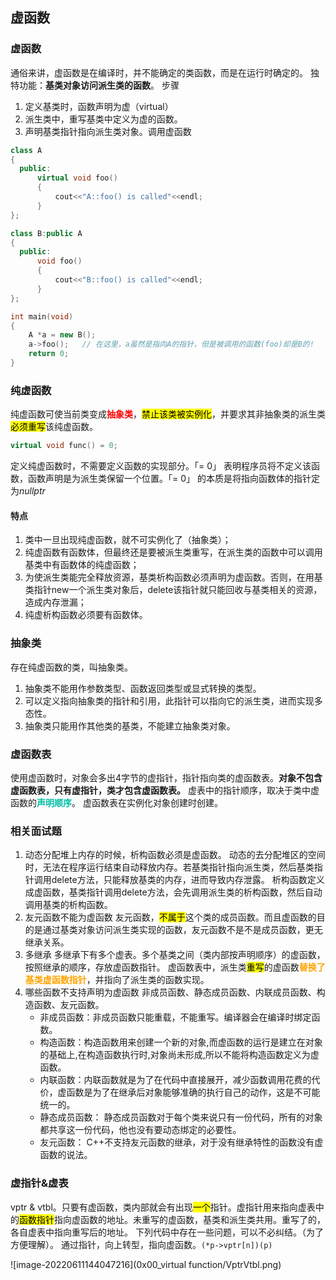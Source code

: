 ## 虚函数
### 虚函数
通俗来讲，虚函数是在编译时，并不能确定的类函数，而是在运行时确定的。
独特功能：**基类对象访问派生类的函数**。
步骤
1. 定义基类时，函数声明为虚（virtual）
2. 派生类中，重写基类中定义为虚的函数。
3. 声明基类指针指向派生类对象。调用虚函数

```c++
class A
{
  public:
      virtual void foo()
      {
          cout<<"A::foo() is called"<<endl;
      }
};

class B:public A
{
  public:
      void foo()
      {
          cout<<"B::foo() is called"<<endl;
      }
};

int main(void)
{
    A *a = new B();
    a->foo();   // 在这里，a虽然是指向A的指针，但是被调用的函数(foo)却是B的!
    return 0;
}
```

### 纯虚函数
纯虚函数可使当前类变成<strong style="color:red;">抽象类</strong>，<mark>禁止该类被实例化</mark>，并要求其非抽象类的派生类<mark>必须重写</mark>该纯虚函数。
```c++
virtual void func() = 0;
```

定义纯虚函数时，不需要定义函数的实现部分。「= 0」 表明程序员将不定义该函数，函数声明是为派生类保留一个位置。「= 0」 的本质是将指向函数体的指针定为$nullptr$
#### 特点
1. 类中一旦出现纯虚函数，就不可实例化了（抽象类）；
2. 纯虚函数有函数体，但最终还是要被派生类重写，在派生类的函数中可以调用基类中有函数体的纯虚函数；
3. 为使派生类能完全释放资源，基类析构函数必须声明为虚函数。否则，在用基类指针new一个派生类对象后，delete该指针就只能回收与基类相关的资源，造成内存泄漏；
4. 纯虚析构函数必须要有函数体。
### 抽象类
存在纯虚函数的类，叫抽象类。
1. 抽象类不能用作参数类型、函数返回类型或显式转换的类型。
2. 可以定义指向抽象类的指针和引用，此指针可以指向它的派生类，进而实现多态性。
3. 抽象类只能用作其他类的基类，不能建立抽象类对象。


### 虚函数表

使用虚函数时，对象会多出4字节的虚指针，指针指向类的虚函数表。**对象不包含虚函数表，只有虚指针，类才包含虚函数表。**
虚表中的指针顺序，取决于类中虚函数的<strong style="color:rgb(0, 191, 166);">声明顺序</strong>。
虚函数表在实例化对象创建时创建。
### 相关面试题
1. 动态分配堆上内存的时候，析构函数必须是虚函数。
动态的去分配堆区的空间时，无法在程序运行结束自动释放内存。若基类指针指向派生类，然后基类指针调用delete方法，只能释放基类的内存，进而导致内存泄露。
析构函数定义成虚函数，基类指针调用delete方法，会先调用派生类的析构函数，然后自动调用基类的析构函数。
2. 友元函数不能为虚函数
友元函数，<mark>不属于</mark>这个类的成员函数。而且虚函数的目的是通过基类对象访问派生类实现的函数，友元函数不是不是成员函数，更无继承关系。
3. 多继承
多继承下有多个虚表。多个基类之间（类内部按声明顺序）的虚函数，按照继承的顺序，存放虚函数指针。
虚函数表中，派生类<mark>重写</mark>的虚函数<strong style="color:orange;">替换了基类虚函数指针</strong>，并指向了派生类的函数实现。
4. 哪些函数不支持声明为虚函数
   非成员函数、静态成员函数、内联成员函数、构造函数、友元函数。
    * 非成员函数：非成员函数只能重载，不能重写。编译器会在编译时绑定函数。
    * 构造函数：构造函数用来创建一个新的对象,而虚函数的运行是建立在对象的基础上,在构造函数执行时,对象尚未形成,所以不能将构造函数定义为虚函数。
    * 内联函数：内联函数就是为了在代码中直接展开，减少函数调用花费的代价，虚函数是为了在继承后对象能够准确的执行自己的动作，这是不可能统一的。
    * 静态成员函数： 静态成员函数对于每个类来说只有一份代码，所有的对象都共享这一份代码，他也没有要动态绑定的必要性。
    * 友元函数： C++不支持友元函数的继承，对于没有继承特性的函数没有虚函数的说法。
### 虚指针&虚表

vptr & vtbl。只要有虚函数，类内部就会有出现<mark>一个</mark>指针。虚指针用来指向虚表中的<mark>函数指针</mark>指向虚函数的地址。未重写的虚函数，基类和派生类共用。重写了的，各自虚表中指向重写后的地址。
下列代码中存在一些问题，可以不必纠结。（为了方便理解）。
通过指针，向上转型，指向虚函数。`(*p->vptr[n])(p)`

![image-20220611144047216](0x00_virtual function/VptrVtbl.png)
